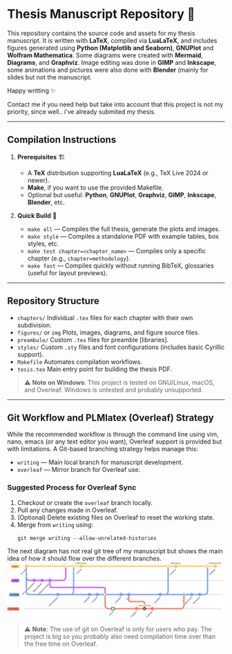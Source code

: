 # Thesis Manuscript Repository 📄

This repository contains the source code and assets for my thesis manuscript.
It is written with **LaTeX**, compiled via **LuaLaTeX**, and includes figures
generated using **Python (Matplotlib and Seaborn)**, **GNUPlot** and **Wolfram
Mathematica**. Some diagrams were created with **Mermaid**, **Diagrams**, and
**Graphviz**. Image editing was done in **GIMP** and **Inkscape**, some
animations and pictures were also done with **Blender** (mainly for slides but
not the manuscript.

Happy writting ✨

Contact me if you need help but take into account that this project is not my
priority, since well.. i've already submited my thesis.

---

## Compilation Instructions

1. **Prerequisites** 🏗️
    - A **TeX** distribution supporting **LuaLaTeX** (e.g., TeX Live 2024 or newer).
    - **Make**, if you want to use the provided Makefile.
    - Optional but useful: **Python**, **GNUPlot**, **Graphviz**, **GIMP**, **Inkscape**, **Blender**, etc.

2. **Quick Build** 🚀
    - `make all` — Compiles the full thesis, generate the plots and images.
    - `make style` — Compiles a standalone PDF with example tables, box styles, etc.
    - `make test chapter=<chapter_name>` — Compiles only a specific chapter (e.g., `chapter=methodology`).
    - `make fast` — Compiles quickly without running BibTeX, glossaries (useful for layout previews).

---

## Repository Structure

- `chapters/`
  Individual `.tex` files for each chapter with their own subdivision.
- `figures/` or `img`
  Plots, images, diagrams, and figure source files.
- `preambulo/`
  Custom `.tex` files for preamble [libraries].
- `styles/`
  Custom `.sty` files and font configurations (includes basic Cyrillic support).
- `Makefile`
  Automates compilation workflows.
- `tesis.tex`
  Main entry point for building the thesis PDF.

> ⚠️  **Note on Windows**: This project is tested on GNU/Linux, macOS, and
Overleaf. Windows is untested and probably unsupported.

---

## Git Workflow and PLMlatex (Overleaf) Strategy

While the recommended workflow is through the command line using vim, nano,
emacs (or any text editor you want), Overleaf support is provided but with
limitations. A Git-based branching strategy helps manage this:

- `writing` — Main local branch for manuscript development.
- `overleaf` — Mirror branch for Overleaf use.

### Suggested Process for Overleaf Sync

1. Checkout or create the `overleaf` branch locally.
2. Pull any changes made in Overleaf.
3. (Optional) Delete existing files on Overleaf to reset the working state.
4. Merge from `writing` using:
   ````
   git merge writing --allow-unrelated-histories
   ````

The next diagram has not real git tree of my manuscript but shows the main idea
of how it should flow over the different branches.
![graph](./appendix/charts/git_tree.png)

> ⚠️  **Note**: The use of git on Overleaf is only for users who pay. The
project is
big so you probably also need compilation time over than the free time on
Overleaf.

